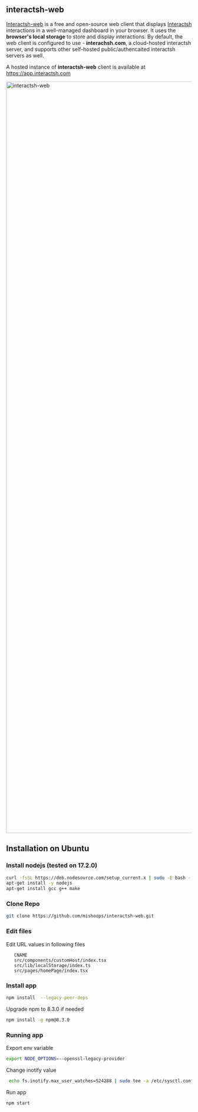 ## interactsh-web

[Interactsh-web](https://github.com/projectdiscovery/interactsh-web) is a free and open-source web client that displays [Interactsh](https://github.com/projectdiscovery/interactsh) interactions in a well-managed dashboard in your browser. It uses the **browser's local storage** to store and display interactions. By default, the web client is configured to use - **interachsh.com**, a cloud-hosted interactsh server, and supports other self-hosted public/authencaited interactsh servers as well.

A hosted instance of **interactsh-web** client is available at https://app.interactsh.com

<img width="2032" alt="interactsh-web" src="https://user-images.githubusercontent.com/8293321/135175927-07580994-32eb-4c06-8ca6-7ac9ea84776b.png">

## Installation on Ubuntu

### Install nodejs (tested on 17.2.0)

```sh
curl -fsSL https://deb.nodesource.com/setup_current.x | sudo -E bash -
apt-get install -y nodejs
apt-get install gcc g++ make
``` 

### Clone Repo
```sh
git clone https://github.com/mishoops/interactsh-web.git
``` 

### Edit files

Edit URL values in following files
```console
   CNAME
   src/components/customHost/index.tsx
   src/lib/localStorage/index.ts
   src/pages/homePage/index.tsx
```

### Install app
```sh
npm install  --legacy-peer-deps
``` 

Upgrade npm to 8.3.0 if needed
```sh
npm install -g npm@8.3.0
``` 



### Running app

Export env variable
```sh
export NODE_OPTIONS=--openssl-legacy-provider
``` 

Change inotify value
```sh
 echo fs.inotify.max_user_watches=524288 | sudo tee -a /etc/sysctl.conf && sudo sysctl -p
```


Run app
```sh
npm start
```


